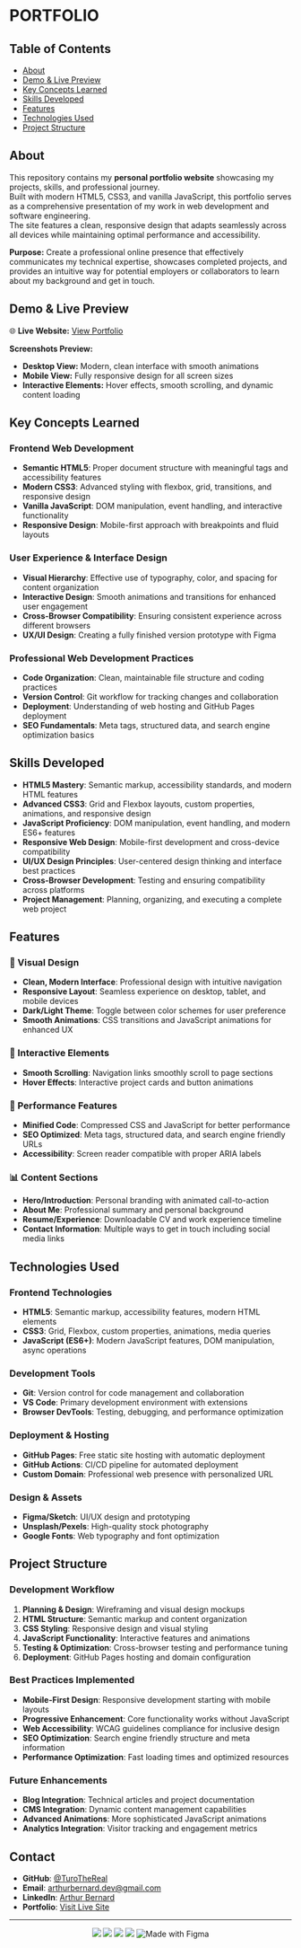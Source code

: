 # PORTFOLIO
## Table of Contents
- [About](#about)
- [Demo & Live Preview](#demo--live-preview)
- [Key Concepts Learned](#key-concepts-learned)
- [Skills Developed](#skills-developed)
- [Features](#features)
- [Technologies Used](#technologies-used)
- [Project Structure](#project-structure)

## About
This repository contains my **personal portfolio website** showcasing my projects, skills, and professional journey.  
Built with modern HTML5, CSS3, and vanilla JavaScript, this portfolio serves as a comprehensive presentation of my work in web development and software engineering.  
The site features a clean, responsive design that adapts seamlessly across all devices while maintaining optimal performance and accessibility.

**Purpose:**
Create a professional online presence that effectively communicates my technical expertise, showcases completed projects,
and provides an intuitive way for potential employers or collaborators to learn about my background and get in touch.


## Demo & Live Preview

🌐 **Live Website:** [View Portfolio](https://turothereal.github.io/Portfolio/)

**Screenshots Preview:**
- **Desktop View:** Modern, clean interface with smooth animations
- **Mobile View:** Fully responsive design for all screen sizes
- **Interactive Elements:** Hover effects, smooth scrolling, and dynamic content loading


## Key Concepts Learned

### Frontend Web Development
- **Semantic HTML5**: Proper document structure with meaningful tags and accessibility features
- **Modern CSS3**: Advanced styling with flexbox, grid, transitions, and responsive design
- **Vanilla JavaScript**: DOM manipulation, event handling, and interactive functionality
- **Responsive Design**: Mobile-first approach with breakpoints and fluid layouts

### User Experience & Interface Design
- **Visual Hierarchy**: Effective use of typography, color, and spacing for content organization
- **Interactive Design**: Smooth animations and transitions for enhanced user engagement
- **Cross-Browser Compatibility**: Ensuring consistent experience across different browsers
- **UX/UI Design**: Creating a fully finished version prototype with Figma

### Professional Web Development Practices
- **Code Organization**: Clean, maintainable file structure and coding practices
- **Version Control**: Git workflow for tracking changes and collaboration
- **Deployment**: Understanding of web hosting and GitHub Pages deployment
- **SEO Fundamentals**: Meta tags, structured data, and search engine optimization basics


## Skills Developed

- **HTML5 Mastery**: Semantic markup, accessibility standards, and modern HTML features
- **Advanced CSS3**: Grid and Flexbox layouts, custom properties, animations, and responsive design
- **JavaScript Proficiency**: DOM manipulation, event handling, and modern ES6+ features
- **Responsive Web Design**: Mobile-first development and cross-device compatibility
- **UI/UX Design Principles**: User-centered design thinking and interface best practices
- **Cross-Browser Development**: Testing and ensuring compatibility across platforms
- **Project Management**: Planning, organizing, and executing a complete web project


## Features

### 🎨 Visual Design
- **Clean, Modern Interface**: Professional design with intuitive navigation
- **Responsive Layout**: Seamless experience on desktop, tablet, and mobile devices
- **Dark/Light Theme**: Toggle between color schemes for user preference
- **Smooth Animations**: CSS transitions and JavaScript animations for enhanced UX

### 📱 Interactive Elements
- **Smooth Scrolling**: Navigation links smoothly scroll to page sections
- **Hover Effects**: Interactive project cards and button animations  

### 🚀 Performance Features
- **Minified Code**: Compressed CSS and JavaScript for better performance
- **SEO Optimized**: Meta tags, structured data, and search engine friendly URLs
- **Accessibility**: Screen reader compatible with proper ARIA labels

### 📊 Content Sections
- **Hero/Introduction**: Personal branding with animated call-to-action
- **About Me**: Professional summary and personal background
- **Resume/Experience**: Downloadable CV and work experience timeline
- **Contact Information**: Multiple ways to get in touch including social media links


## Technologies Used

### Frontend Technologies
- **HTML5**: Semantic markup, accessibility features, modern HTML elements
- **CSS3**: Grid, Flexbox, custom properties, animations, media queries
- **JavaScript (ES6+)**: Modern JavaScript features, DOM manipulation, async operations

### Development Tools
- **Git**: Version control for code management and collaboration
- **VS Code**: Primary development environment with extensions
- **Browser DevTools**: Testing, debugging, and performance optimization

### Deployment & Hosting
- **GitHub Pages**: Free static site hosting with automatic deployment
- **GitHub Actions**: CI/CD pipeline for automated deployment
- **Custom Domain**: Professional web presence with personalized URL

### Design & Assets
- **Figma/Sketch**: UI/UX design and prototyping
- **Unsplash/Pexels**: High-quality stock photography
- **Google Fonts**: Web typography and font optimization


## Project Structure

### Development Workflow
1. **Planning & Design**: Wireframing and visual design mockups
2. **HTML Structure**: Semantic markup and content organization  
3. **CSS Styling**: Responsive design and visual styling
4. **JavaScript Functionality**: Interactive features and animations
5. **Testing & Optimization**: Cross-browser testing and performance tuning
6. **Deployment**: GitHub Pages hosting and domain configuration

### Best Practices Implemented
- **Mobile-First Design**: Responsive development starting with mobile layouts
- **Progressive Enhancement**: Core functionality works without JavaScript
- **Web Accessibility**: WCAG guidelines compliance for inclusive design
- **SEO Optimization**: Search engine friendly structure and meta information
- **Performance Optimization**: Fast loading times and optimized resources

### Future Enhancements
- **Blog Integration**: Technical articles and project documentation
- **CMS Integration**: Dynamic content management capabilities
- **Advanced Animations**: More sophisticated JavaScript animations
- **Analytics Integration**: Visitor tracking and engagement metrics


## Contact
- **GitHub**: [@TuroTheReal](https://github.com/TuroTheReal)
- **Email**: arthurbernard.dev@gmail.com
- **LinkedIn**: [Arthur Bernard](https://www.linkedin.com/in/arthurbernard92/)
- **Portfolio**: [Visit Live Site](https://arthur-portfolio.cm)

---
<p align="center">
  <img src="https://img.shields.io/badge/Made%20with-HTML5-orange.svg"/>
  <img src="https://img.shields.io/badge/Styled%20with-CSS3-blue.svg"/>
  <img src="https://img.shields.io/badge/Powered%20by-JavaScript-yellow.svg"/>
  <img src="https://img.shields.io/badge/Deployed%20on-GitHub%20Pages-green.svg"/>
  <img src="https://img.shields.io/badge/Made%20with-Figma-blueviolet?logo=figma&logoColor=white" alt="Made with Figma" />
</p>
